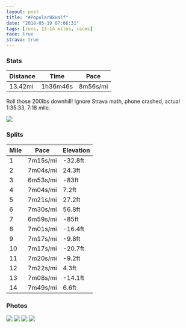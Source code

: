 ```yaml
---
layout: post
title: "#PopularBkHalf"
date: "2018-05-19 07:06:31"
tags: [runs, 13-14 miles, races]
race: true
strava: true
---
```


### Stats

| Distance | Time | Pace |
|----------|------|------|
|13.42mi|1h36m46s|8m56s/mi|

Roll those 200lbs downhill! Ignore Strava math, phone crashed, actual 1:35:33, 7:18 mile.


<img src='https://maps.googleapis.com/maps/api/staticmap?maptype=roadmap&path=enc:wsfwFlulbMV`Bno@wGhAhFat@lf@mOpF@tC`Hw@fDqH`v@me@fEtB~l@mErSnr@n@fHeCoBcAcJwEuIeEySaL}HmP`Cce@hOwKjOwHzAeH}BcCpBNfFlKtIjTrA|KbLxEjLzDpDnEsApBiJpGgLjNaAzG{EpJPjCaC`CpB`HnRtEjBzm@mJdkHow@tpB`YzBhOwCvf@nKhAbAhP&key=AIzaSyC1MId7bFpkLXNAaYhBSTb8jLyiSqzbDtM&size=800x800&markers=color:yellow|label:S|40.67148,-73.96199&markers=color:green|label:F|40.57304000000003,-73.98086999999998'>

### Splits

| Mile | Pace | Elevation |
|------|------|-----------|
|1|7m15s/mi|-32.8ft|
|2|7m04s/mi|24.3ft|
|3|6m53s/mi|-83ft|
|4|7m04s/mi|7.2ft|
|5|7m21s/mi|27.2ft|
|6|7m30s/mi|56.8ft|
|7|6m59s/mi|-85ft|
|8|7m01s/mi|-16.4ft|
|9|7m17s/mi|-9.8ft|
|10|7m17s/mi|-20.7ft|
|11|7m20s/mi|-9.2ft|
|12|7m22s/mi|4.3ft|
|13|7m08s/mi|-14.1ft|
|14|7m49s/mi|6.6ft|

### Photos
<img src='https://dgtzuqphqg23d.cloudfront.net/TD2t_FeMALw2CE8wbaX4eAnxV9aGWwfK81D47BQfc3g-542x768.jpg'>

<img src='https://dgtzuqphqg23d.cloudfront.net/wnaaVtiRoBiOvcwiF2YovG_bmlAE5dJShTghklVv9Ls-576x768.jpg'>

<img src='https://dgtzuqphqg23d.cloudfront.net/i0q08Wh5atlF0jJuxKhMajlRjnxvuC_S-A5qzA5M-4k-768x579.jpg'>

<img src='https://dgtzuqphqg23d.cloudfront.net/wvPqfggJ9-DyYflTwgHyoqlXP2YuovUjMgav7g2ys_k-431x768.jpg'>
